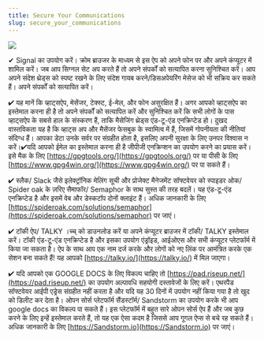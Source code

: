 ```yaml
---
title: Secure Your Communications
slug: secure_your_communications
---
```


![](/images/coverchap_9.jpg)





<span class="highlight_color">✔ Signal</span> का उपयोग करें। क्रोम ब्राउजर के माध्यम से इस ऐप को अपने फोन पर और अपने कंप्यूटर में शामिल करें। जब आप सिग्नल सेट अप करते हैं तो अपने संपर्कों को सत्यापित करना सुनिश्चित करें। आप अपने संदेश थ्रेड्स को स्पष्ट रखने के लिए संदेश गायब करने/डिसअपेयरिंग मेसेज को भी सक्रिय कर सकते हैं। अपने संपर्कों को सत्यापित करें।

<span class="highlight_color">✔ यह मानें कि व्हाट्सऐप</span>, मेसेंजर, टेक्स्ट, ई-मेल, और फोन असुरक्षित हैं। अगर आपको व्हाट्सऐप का इस्तेमाल करना ही है तो अपने संपर्कों को सत्यापित करें और सुनिश्चित करें कि सभी लोगों के पास व्हाट्सऐप के सबसे हाल के संस्करण हैं, ताकि मैसेजिंग थ्रेड्स एंड-टू-एंड एनक्रिप्टेड हो। दुखद वास्तविकता यह है कि व्हाट्स अप और मैसेंजर फेसबुक के स्वामित्व में हैं, जिसमें गोपनीयता की नीतियां संदिग्ध हैं। आपका डेटा उनके सर्वर पर संग्रहीत होता है, इसलिए अपनी सुरक्षा के लिए उनपर विश्वास न करें।<span class="highlight_color">✔यदि आपको ईमेल का इस्तेमाल करना ही है जीपीजी एनक्रिप्शन का उपयोग करने का प्रयास करें। इसे मैक के लिए</span> [https://gpgtools.org/](https://gpgtools.org/)  पर या पीसी के लिए [https://www.gpg4win.org/](https://www.gpg4win.org/) पर पा सकते हैं।

<span class="highlight_color">✔ स्लैक/</span> Slack जैसे इलेक्ट्रॉनिक मेलिंग सूची और प्रोजेक्ट मैनेजमेंट सॉफ्टवेयर को स्पाइडर ओक/ Spider oak के ज़रिए सैमाफॉर/ Semaphor के साथ सुस्त की तरह बदलें। यह एंड-टू-एंड एनक्रिप्टेड है और इसमें वेब और डेस्कटॉप दोनों क्लाइंट हैं। अधिक जानकारी के लिए [https://spideroak.com/solutions/semaphor](https://spideroak.com/solutions/semaphor) पर जाएं।




<span class="highlight_color">✔ टॉकी ऐप/</span> TALKY ।च्च् को डाउनलोड करें या अपने कंप्यूटर ब्राउजर में टॉकी/ TALKY इस्तेमाल करें। टॉकी एंड-टू-एंड एनक्रिप्टेड है और इसका उपयोग एंड्रॉइड, आईओएस और सभी कंप्यूटर प्लेटफॉर्म में किया जा सकता है। ऐप के साथ आप एक नाम दर्ज करके और लोगों को नए लिंक पर आमंत्रित करके एक सेशन बना सकते हैं! यह आपको [https://talky.io/](https://talky.io/) में मिल जाएगा।

<span class="highlight_color">✔ यदि आपको एक</span> GOOGLE DOCS के लिए विकल्प चाहिए तो [https://pad.riseup.net/](https://pad.riseup.net/) का उपयोग अल्पावधि सहयोगी दस्तावेजों के लिए करें। एथरपैड सॉफ्टवेयर आईपी एड्रेस संग्रहीत नहीं करता है और यदि यह 30 दिनों में उपयोग नहीं किया गया है तो खुद को डिलीट कर देता है। ओपन सोर्स प्लेटफॉर्म सैंडस्टॉर्म/ Sandstorm का उपयोग करके भी आप google docs का विकल्प पा सकते हैं। इस प्लेटफॉर्म में बहुत सारे ओपन सोर्स ऐप हैं और जब कुछ करने के लिए इन्हें इस्तेमाल करते हैं, तो यह एक ऐसा कदम है जिससे आप गूगल ऐप्स से बचे रह सकते हैं। अधिक जानकारी के लिए [https://Sandstorm.io](https://Sandstorm.io) पर जाएं।